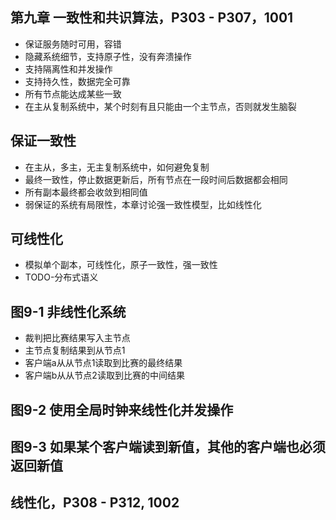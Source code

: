 ## 第九章 一致性和共识算法，P303 - P307，1001
- 保证服务随时可用，容错
- 隐藏系统细节，支持原子性，没有奔溃操作
- 支持隔离性和并发操作
- 支持持久性，数据完全可靠
- 所有节点能达成某些一致
- 在主从复制系统中，某个时刻有且只能由一个主节点，否则就发生脑裂

## 保证一致性
- 在主从，多主，无主复制系统中，如何避免复制
- 最终一致性，停止数据更新后，所有节点在一段时间后数据都会相同
- 所有副本最终都会收敛到相同值
- 弱保证的系统有局限性，本章讨论强一致性模型，比如线性化

## 可线性化
- 模拟单个副本，可线性化，原子一致性，强一致性
- TODO-分布式语义

## 图9-1 非线性化系统
- 裁判把比赛结果写入主节点
- 主节点复制结果到从节点1
- 客户端a从从节点1读取到比赛的最终结果
- 客户端b从从节点2读取到比赛的中间结果

## 图9-2 使用全局时钟来线性化并发操作

## 图9-3 如果某个客户端读到新值，其他的客户端也必须返回新值

## 线性化，P308 - P312, 1002

